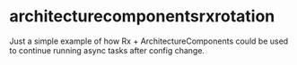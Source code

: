 # architecturecomponentsrxrotation
Just a simple example of how Rx + ArchitectureComponents could be used to continue running async tasks after config change.
